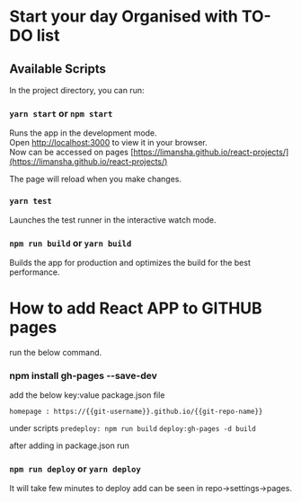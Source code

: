# Start your day Organised with TO-DO list

## Available Scripts

In the project directory, you can run:

### `yarn start` or `npm start`

Runs the app in the development mode.\
Open [http://localhost:3000](http://localhost:3000) to view it in your browser. \
Now can be accessed on pages [https://limansha.github.io/react-projects/](https://limansha.github.io/react-projects/)

The page will reload when you make changes.

### `yarn test`

Launches the test runner in the interactive watch mode.

### `npm run build` or `yarn build`

Builds the app for production and optimizes the build for the best performance.

# How to add React APP to GITHUB pages

run the below command.
### npm install gh-pages --save-dev
add the below key:value package.json file 

`homepage : https://{{git-username}}.github.io/{{git-repo-name}}`

under scripts 
`predeploy: npm run build`
`deploy:gh-pages -d build`

after adding in package.json run 

### `npm run deploy` or `yarn deploy`

It will take few minutes to deploy add can be seen in repo->settings->pages.